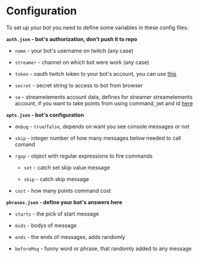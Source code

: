 Configuration
=============

To set up your bot you need to define some variables in these config files:

**`auth.json` - bot's authorization, don't push it to repo**

  - `name` - your bot's username on twitch (any case)

  - `streamer` - channel on which bot were work (any case)

  - `token` - oauth twitch token to your bot's account, you can use [this](https://twitchapps.com/tmi/)

  - `secret` - secret string to access to bot from browser

  - `se` - streamelements account data, defines for streamer streamelements account, if you want to take points from using command, jwt and id [here](https://streamelements.com/dashboard/account/channels)

**`opts.json` - bot's configuration**

  - `debug` - `true`/`false`, depends on want you see console messages or not

  - `skip` - integer number of how many messages below needed to call comand

  - `rgxp` - object with regular expressions to fire commands
  
    - `set` - catch set skip value message

    - `skip` - catch skip message
  
  - `cost` - how many points command cost

**`phrases.json` - define your bot's answers here**

  - `starts` - the pick of start message

  - `mids` - bodys of message

  - `ends` - the ends of messages, adds randomly

  - `beforeMsg` - funny word or phrase, that randomly added to any message
